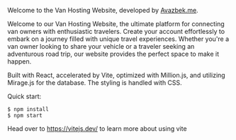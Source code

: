 
Welcome to the Van Hosting Website, developed by [Avazbek.me](https://avazbek.me).

Welcome to our Van Hosting Website, the ultimate platform for connecting van owners with enthusiastic travelers. Create your account effortlessly to embark on a journey filled with unique travel experiences. Whether you're a van owner looking to share your vehicle or a traveler seeking an adventurous road trip, our website provides the perfect space to make it happen.



Built with React, accelerated by Vite, optimized with Million.js, and utilizing Mirage.js for the database. The styling is handled with CSS. 



Quick start:

```
$ npm install
$ npm start
````

Head over to https://vitejs.dev/ to learn more about using vite



